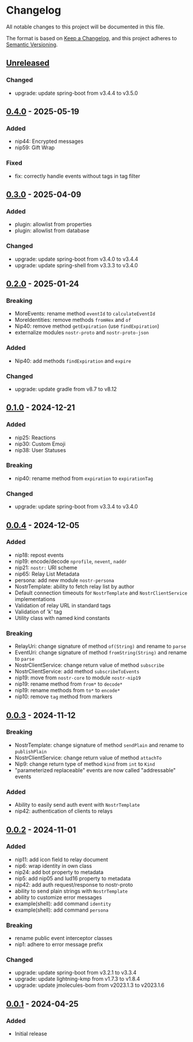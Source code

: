# Changelog
All notable changes to this project will be documented in this file.

The format is based on [Keep a Changelog](https://keepachangelog.com/en/1.0.0/),
and this project adheres to [Semantic Versioning](https://semver.org/spec/v2.0.0.html).

## [Unreleased]
### Changed
- upgrade: update spring-boot from v3.4.4 to v3.5.0

## [0.4.0] - 2025-05-19
### Added
- nip44: Encrypted messages
- nip59: Gift Wrap

### Fixed
- fix: correctly handle events without tags in tag filter

## [0.3.0] - 2025-04-09
### Added
- plugin: allowlist from properties
- plugin: allowlist from database

### Changed
- upgrade: update spring-boot from v3.4.0 to v3.4.4
- upgrade: update spring-shell from v3.3.3 to v3.4.0

## [0.2.0] - 2025-01-24
### Breaking
- MoreEvents: rename method `eventId` to `calculateEventId`
- MoreIdentities: remove methods `fromHex` and `of`
- Nip40: remove method `getExpiration` (use `findExpiration`)
- externalize modules `nostr-proto` and `nostr-proto-json`

### Added
- Nip40: add methods `findExpiration` and `expire`

### Changed
- upgrade: update gradle from v8.7 to v8.12

## [0.1.0] - 2024-12-21
### Added
- nip25: Reactions
- nip30: Custom Emoji
- nip38: User Statuses

### Breaking
- nip40: rename method from `expiration` to `expirationTag`

### Changed
- upgrade: update spring-boot from v3.3.4 to v3.4.0

## [0.0.4] - 2024-12-05
### Added
- nip18: repost events
- nip19: encode/decode `nprofile`, `nevent`, `naddr`
- nip21: `nostr:` URI scheme
- nip65: Relay List Metadata
- persona: add new module `nostr-persona`
- NostrTemplate: ability to fetch relay list by author
- Default connection timeouts for `NostrTemplate` and `NostrClientService` implementations
- Validation of relay URL in standard tags
- Validation of 'k' tag
- Utility class with named kind constants

### Breaking
- RelayUri: change signature of method `of(String)` and rename to `parse`
- EventUri: change signature of method `fromString(String)` and rename to `parse`
- NostrClientService: change return value of method `subscribe`
- NostrClientService: add method `subscribeToEvents`
- nip19: move from `nostr-core` to module `nostr-nip19`
- nip19: rename method from `from*` to `decode*`
- nip19: rename methods from `to*` to `encode*`
- nip10: remove `tag` method from markers

## [0.0.3] - 2024-11-12
### Breaking
- NostrTemplate: change signature of method `sendPlain` and rename to `publishPlain`
- NostrClientService: change return value of method `attachTo`
- Nip9: change return type of method `kind` from `int` to `Kind`
- "parameterized replaceable" events are now called "addressable" events

### Added
- Ability to easily send auth event with `NostrTemplate`
- nip42: authentication of clients to relays

## [0.0.2] - 2024-11-01
### Added
- nip11: add icon field to relay document
- nip6: wrap identity in own class
- nip24: add bot property to metadata
- nip5: add nip05 and lud16 property to metadata
- nip42: add auth request/response to nostr-proto
- ability to send plain strings with `NostrTemplate`
- ability to customize error messages
- example(shell): add command `identity`
- example(shell): add command `persona`

### Breaking
- rename public event interceptor classes
- nip1: adhere to error message prefix

### Changed
- upgrade: update spring-boot from v3.2.1 to v3.3.4
- upgrade: update lightning-kmp from v1.7.3 to v1.8.4
- upgrade: update jmolecules-bom from v2023.1.3 to v2023.1.6

## [0.0.1] - 2024-04-25
### Added
- Initial release

[Unreleased]: https://github.com/theborakompanioni/nostr-spring-boot-starter/compare/0.4.0...HEAD
[0.4.0]: https://github.com/theborakompanioni/nostr-spring-boot-starter/compare/0.3.0...0.4.0
[0.3.0]: https://github.com/theborakompanioni/nostr-spring-boot-starter/compare/0.2.0...0.3.0
[0.2.0]: https://github.com/theborakompanioni/nostr-spring-boot-starter/compare/0.1.0...0.2.0
[0.1.0]: https://github.com/theborakompanioni/nostr-spring-boot-starter/compare/0.0.4...0.1.0
[0.0.4]: https://github.com/theborakompanioni/nostr-spring-boot-starter/compare/0.0.3...0.0.4
[0.0.3]: https://github.com/theborakompanioni/nostr-spring-boot-starter/compare/0.0.2...0.0.3
[0.0.2]: https://github.com/theborakompanioni/nostr-spring-boot-starter/compare/0.0.1...0.0.2
[0.0.1]: https://github.com/theborakompanioni/nostr-spring-boot-starter/releases/tag/0.0.1
